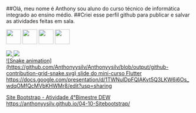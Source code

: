 ##Olá, meu nome é Anthony sou aluno do curso técnico de informática integrado ao ensino médio.
##Criei esse perfil github para publicar e salvar as atividades feitas em sala.

<img src="https://play-lh.googleusercontent.com/85WnuKkqDY4gf6tndeL4_Ng5vgRk7PTfmpI4vHMIosyq6XQ7ZGDXNtYG2s0b09kJMw" width="40" height="40"/> <img src="https://play-lh.googleusercontent.com/RTAZb9E639F4JBcuBRTPEk9_92I-kaKgBMw4LFxTGhdCQeqWukXh74rTngbQpBVGxqo" width="40" height="40"/> <img src="https://getbootstrap.com.br/docs/4.1/assets/img/bootstrap-stack.png" width="40" height="40"/> <img src="https://encrypted-tbn0.gstatic.com/images?q=tbn:ANd9GcSCFmj9qg68AFAx8H7Xo5x20h4Ozi3ug1gXUdKqKnSBUfMdXuOKxMCpV4nsVecAwPNjwPs&usqp=CAU" width="40" height="40"/>
<div>
<a href="https://github.com/Anthonyysilv">
<img height="180em" src="https://github-readme-stats.vercel.app/api/top-langs/?username=Anthonyysilv&layout=compact&langs_count=7&theme=dracula"/>
<img height="180em" src="https://github-readme-stats.vercel.app/api?username=Anthonyysilv&show_icons=true&theme=dracula&include_all_commits=true&count_private=true"/>
</div>
![Snake animation](https://github.com/Anthonyysilv/Anthonyysilv/blob/output/github-contribution-grid-snake.svg)
slide do mini-curso Flutter
https://docs.google.com/presentation/d/1TWNulDpFQlAKvt5Q3LKW6i6Os_wdqOMfQcMVbKHWMr8/edit?usp=sharing

Site Bootstrap - Atividade 4°Bimestre DEW
https://anthonyysilv.github.io/04-10-Sitebootstrap/
